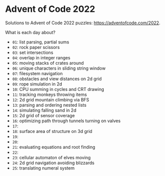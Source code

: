 # Advent of Code 2022

Solutions to Advent of Code 2022 puzzles: https://adventofcode.com/2022.

What is each day about?
- `01`: list parsing, partial sums
- `02`: rock paper scissors
- `03`: set intersections
- `04`: overlap in integer ranges
- `05`: moving stacks of crates around
- `06`: unique characters in sliding string window
- `07`: filesystem navigation
- `08`: obstacles and view distances on 2d grid
- `09`: rope simulation in 2d
- `10`: CPU summing in cycles and CRT drawing
- `11`: tracking monkeys throwing items
- `12`: 2d grid mountain climbing via BFS
- `13`: parsing and ordering nested lists
- `14`: simulating falling sand in 2d
- `15`: 2d grid of sensor coverage
- `16`: optimizing path through tunnels turning on valves
- `17`:
- `18`: surface area of structure on 3d grid
- `19`:
- `20`:
- `21`: evaluating equations and root finding
- `22`:
- `23`: cellular automaton of elves moving
- `24`: 2d grid navigation avoiding blizzards
- `25`: translating numeral system
